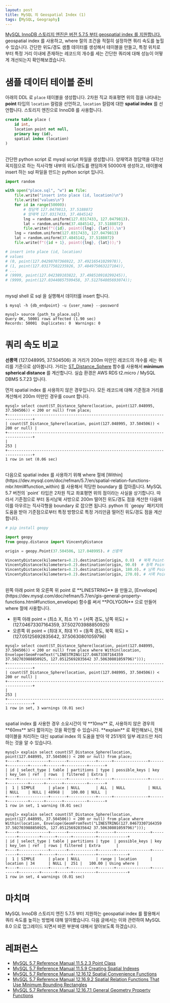 ```yaml
---
layout: post
title: MySQL 의 Geospatial Index (1)
tags: [MySQL, Geography]
---
```


[MySQL InnoDB 스토리지 엔진은 버전 5.7.5 부터 geospatial index 를 지원합니다.](https://dev.mysql.com/doc/relnotes/mysql/5.7/en/news-5-7-5.html) geospatial index 를 사용하고, where 절의 조건을 적절히 설정하면 쿼리 속도를 높힐 수 있습니다. 간단한 위도/경도 샘플 데이터를 생성해서 테이블을 만들고, 특정 위치로 부터 특정 거리 이내에 존재하는 레코드의 개수를 세는 간단한 쿼리에 대해 성능이 어떻게 개선되는지 확인해보겠습니다.

# 샘플 데이터 테이블 준비

아래의 DDL 로 `place` 테이블을 생성합니다. 2차원 직교 좌표평면 위의 점을 나타내는 **point** 타입의 `location` 컬럼을 선언하고, `location` 컬럼에 대한 **spatial index** 를 선언합니다. 스토리지 엔진으로 InnoDB 를 사용합니다.

```sql
create table place (
	id int,
	location point not null,
	primary key (id),
	spatial index (location)
)
```

<br>
간단한 python script 로 mysql script 파일을 생성합니다. 양재역과 청담역을 대각선 꼭지점으로 하는 직사각형 내부의 위도/경도를 랜덤하게 50000개 생성하고, 테이블에 insert 하는 sql 파일을 만드는 python script 입니다.

```python
import random

with open("place.sql", "w") as file:
    file.write("insert into place (id, location)\n")
    file.write("values\n")
    for id in range(50000):
        # 청담역 127.0479813, 37.5188072
        # 양재역 127.0317433, 37.4845142
        lng = random.uniform(127.0317433, 127.0479813).
        lat = random.uniform(37.4845142, 37.5188072)
        file.write(f"({id}, point({lng}, {lat})),\n")
    lng = random.uniform(127.0317433, 127.0479813)
    lat = random.uniform(37.4845142, 37.5188072)
    file.write(f"({id + 1}, point({lng}, {lat}));")

# insert into place (id, location)
# values
# (0, point(127.04298707366922, 37.49216541029978)),
# (1, point(127.03177502235926, 37.484975063227104)),
# ...
# (9999, point(127.042389103822, 37.498510910299245)),
# (9999, point(127.03440857599458, 37.512764805693074));
```

<br>
mysql shell 로 sql 을 실행해서 데이터를 insert 합니다.

```
$ mysql -h {db_endpoint} -u {user_name} --password

mysql> source {path_to_place.sql}
Query OK, 50001 rows affected (1.90 sec)
Records: 50001  Duplicates: 0  Warnings: 0
```

# 쿼리 속도 비교

**선릉역** (127.048995, 37.504506) 과 거리가 200m 미만인 레코드의 개수를 세는 쿼리를 기준으로 삼아봅니다. 거리는 [ST\_Distance\_Sphere](https://dev.mysql.com/doc/refman/5.7/en/spatial-convenience-functions.html#function_st-distance-sphere) 함수를 사용해서 **minimum spherical distance** 를 계산합니다. 실습 환경은 AWS RDS t2.micro / MySQL DBMS 5.7.23 입니다.

먼저 spatial index 를 사용하지 않은 경우입니다. 모든 레코드에 대해 기준점과 거리를 계산해서 200m 미만인 경우를 count 합니다.

```
mysql> select count(ST_Distance_Sphere(location, point(127.048995, 37.504506)) < 200 or null) from place;
+---------------------------------------------------------------------------------+
| count(ST_Distance_Sphere(location, point(127.048995, 37.504506)) < 200 or null) |
+---------------------------------------------------------------------------------+
|                                                                             253 |
+---------------------------------------------------------------------------------+
1 row in set (0.06 sec)
```

<br>
다음으로 spatial index 를 사용하기 위해 where 절에 [Within](https://dev.mysql.com/doc/refman/5.7/en/spatial-relation-functions-mbr.html#function_within) 를 사용해서 적당한 boundary 를 잡아줍니다. MySQL 5.7 버전의 `point` 타입은 2차원 직교 좌표평면 위의 점이라는 사실을 상기합니다. 따라서 기준점으로 부터 동서남북 사방으로 200m 떨어진 위도/경도 점을 계산한 다음에 이를 아우르는 직사각형을 boundary 로 잡으면 됩니다. python 의 `geopy` 패키지의 도움을 받아 기준점으로부터 특정 방향으로 특정 거리만큼 떨어진 위도/경도 점을 계산합니다.

```python
# pip install geopy

import geopy
from geopy.distance import VincentyDistance

origin = geopy.Point(37.504506, 127.048995). # 선릉역

VincentyDistance(kilometers=0.2).destination(origin, 0.0)  # 북쪽 Point(37.50630801059796, 127.048995, 0.0)
VincentyDistance(kilometers=0.2).destination(origin, 90.0)  # 동쪽 Point(37.50450597834414, 127.05125692835642, 0.0)
VincentyDistance(kilometers=0.2).destination(origin, 180.0). # 남쪽 Point(37.502703988850925, 127.048995, 0.0)
VincentyDistance(kilometers=0.2).destination(origin, 270.0). # 서쪽 Point(37.50450597834414, 127.04673307164359, 0.0)
```

<br>
왼쪽 아래 point 와 오른쪽 위 point 로 **LINESTRING** 을 만들고, [Envelope](https://dev.mysql.com/doc/refman/5.7/en/gis-general-property-functions.html#function_envelope) 함수를 써서 **POLYGON** 으로 만들어 where 절에 사용합니다.

* 왼쪽 아래 point = (최소 X, 최소 Y) = (서쪽 경도, 남쪽 위도) = (127.04673307164359, 37.502703988850925)
* 오른쪽 위 point = (최대 X, 최대 Y) = (동쪽 경도, 북쪽 위도) = (127.05125692835642, 37.50630801059796)

```
mysql> select count(ST_Distance_Sphere(location, point(127.048995, 37.504506)) < 200 or null) from place where Within(location, Envelope(GeomFromText("LINESTRING(127.04673307164359 37.502703988850925, 127.05125692835642 37.50630801059796)")));
+---------------------------------------------------------------------------------+
| count(ST_Distance_Sphere(location, point(127.048995, 37.504506)) < 200 or null) |
+---------------------------------------------------------------------------------+
|                                                                             253 |
+---------------------------------------------------------------------------------+
1 row in set, 3 warnings (0.01 sec)
```

<br>
spatial index 를 사용한 경우 소요시간이 약 **10ms** 로, 사용하지 않은 경우의 **60ms** 보다 짧아지는 것을 확인할 수 있습니다. **explain** 로 확인해보니, 전체 테이블을 처리하는 대신 spatial index 의 도움을 받아 약 251개의 일부 레코드만 처리하는 것을 알 수 있습니다.

```
mysql> explain select count(ST_Distance_Sphere(location, point(127.048995, 37.504506)) < 200 or null) from place;
+----+-------------+-------+------------+------+---------------+------+---------+------+-------+----------+-------+
| id | select_type | table | partitions | type | possible_keys | key  | key_len | ref  | rows  | filtered | Extra |
+----+-------------+-------+------------+------+---------------+------+---------+------+-------+----------+-------+
|  1 | SIMPLE      | place | NULL       | ALL  | NULL          | NULL | NULL    | NULL | 48968 |   100.00 | NULL  |
+----+-------------+-------+------------+------+---------------+------+---------+------+-------+----------+-------+
1 row in set, 1 warning (0.01 sec)

mysql> explain select count(ST_Distance_Sphere(location, point(127.048995, 37.504506)) < 200 or null) from place where Within(location, Envelope(GeomFromText("LINESTRING(127.04673307164359 37.502703988850925, 127.05125692835642 37.50630801059796)")));
+----+-------------+-------+------------+-------+---------------+----------+---------+------+------+----------+-------------+
| id | select_type | table | partitions | type  | possible_keys | key      | key_len | ref  | rows | filtered | Extra       |
+----+-------------+-------+------------+-------+---------------+----------+---------+------+------+----------+-------------+
|  1 | SIMPLE      | place | NULL       | range | location      | location | 34      | NULL |  251 |   100.00 | Using where |
+----+-------------+-------+------------+-------+---------------+----------+---------+------+------+----------+-------------+
1 row in set, 4 warnings (0.01 sec)
```

# 마치며

MySQL InnoDB 스토리지 엔진 5.7.5 부터 지원하는 geospatial index 를 활용해서 쿼리 속도를 높히는 방법에 대해 알아봤습니다. 다음 글에서는 이와 관련하여 MySQL 8.0 으로 업그레이드 되면서 바뀐 부분에 대해서 알아보도록 하겠습니다.

# 레퍼런스

* [MySQL 5.7 Reference Manual 11.5.2.3 Point Class](https://dev.mysql.com/doc/refman/5.7/en/gis-class-point.html)
* [MySQL 5.7 Reference Manual 11.5.9 Creating Spatial Indexes](https://dev.mysql.com/doc/refman/5.7/en/creating-spatial-indexes.html)
* [MySQL 5.7 Reference Manual 12.16.12 Spatial Convenience Functions](https://dev.mysql.com/doc/refman/5.7/en/spatial-convenience-functions.html#function_st-distance-sphere)
* [MySQL 5.7 Reference Manual 12.16.9.2 Spatial Relation Functions That Use Minimum Bounding Rectangles](https://dev.mysql.com/doc/refman/5.7/en/spatial-relation-functions-mbr.html#function_within)
* [MySQL 5.7 Reference Manual 12.16.7.1 General Geometry Property Functions](https://dev.mysql.com/doc/refman/5.7/en/gis-general-property-functions.html#function_envelope)
